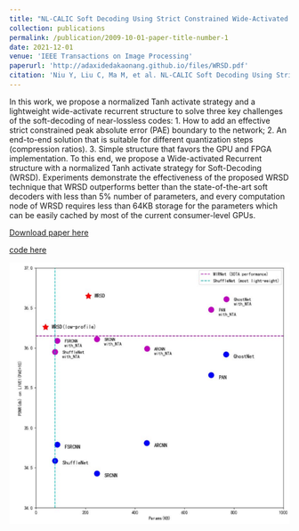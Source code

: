 ```yaml
---
title: "NL-CALIC Soft Decoding Using Strict Constrained Wide-Activated Recurrent Residual Network"
collection: publications
permalink: /publication/2009-10-01-paper-title-number-1
date: 2021-12-01
venue: 'IEEE Transactions on Image Processing'
paperurl: 'http://adaxidedakaonang.github.io/files/WRSD.pdf'
citation: 'Niu Y, Liu C, Ma M, et al. NL-CALIC Soft Decoding Using Strict Constrained Wide-Activated Recurrent Residual Network[J]. IEEE Transactions on Image Processing, 2021, 31: 1243-1257.'
---
```

In this work, we propose a normalized Tanh activate strategy and a lightweight wide-activate recurrent structure to solve three key challenges of the soft-decoding of near-lossless codes: 1. How to add an effective strict constrained peak absolute error (PAE) boundary to the network; 2. An end-to-end solution that is suitable for different quantization steps (compression ratios). 3. Simple structure that favors the GPU and FPGA implementation. To this end, we propose a Wide-activated Recurrent structure with a normalized Tanh activate strategy for Soft-Decoding (WRSD). Experiments demonstrate the effectiveness of the proposed WRSD technique that WRSD outperforms better than the state-of-the-art soft decoders with less than 5% number of parameters, and every computation node of WRSD requires less than 64KB storage for the parameters which can be easily cached by most of the current consumer-level GPUs.

[Download paper here](https://ieeexplore.ieee.org/abstract/document/9662665)

[code here](https://github.com/dota-109/WRSD)


![images](/images/papers/WRSD/wrsd1.png)